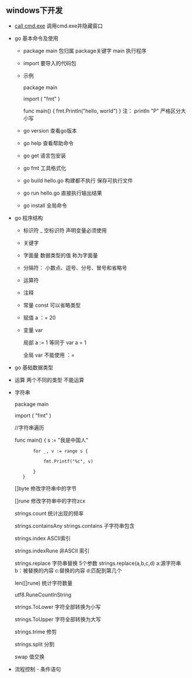 ## windows下开发
- [call cmd.exe](call_cmd.md) 调用cmd.exe并隐藏窗口

- go 基本命令及使用
   - package main 包归属 package关键字 main 执行程序
   - import 要导入的代码包
   - 示例  
        
        package main
        
        import (
        	"fmt"
        )
        
        func main() {
        	fmt.Println("hello, world")
        }
        注： println "P" 严格区分大小写
   - go version 查看go版本
   - go help 查看帮助命令
   - go get 语言包安装 
   - go fmt 工具格式化 
   - go build hello.go 构建都不执行 保存可执行文件
   - go run hello.go 直接执行输出结果
   - go install 全局命令
 - go 程序结构
   - 标识符   _ 空标识符   声明变量必须使用 
   - 关键字
   - 字面量
        数据类型的值 称为字面量
   - 分隔符：
        小数点、逗号、分号、冒号和省略号
   - 运算符
   - 注释
   - 常量
        const 可以省略类型
   - 赋值
        a ：= 20 
   - 变量
        var 
        
        局部 a := 1 等同于 var a = 1
        
        全局 var  不能使用 ：= 
  - go 基础数据类型
   - 运算
        两个不同的类型 不能运算
   - 字符串
   
        package main
           
        import (
         "fmt"
        )
        
        //字符串遍历  
         
        func main() {
        		s := "我是中国人"
        		
        		for _, v := range s {
        		
        			fmt.Printf("%c", v)
        			
        		}
        	}
        	
        []byte  修改字符串中的字节
        
        []rune  修改字符串中的字符zcx
        
        strings.count  统计出现的频率
        
        strings.containsAny  strings.contains  子字符串包含
        
        strings.index  ASCII索引
        
        strings.indexRune  非ASCII 索引
        
        strings.replace  字符串替换 5个参数 strings.replace(a,b,c,d) a:源字符串 b：被替换的内容 c:替换的内容 d:匹配到第几个
        
        len([]rune) 统计字符数量
        
        utf8.RuneCountInString  
        
        strings.ToLower 字符全部转换为小写
        
        strings.ToUpper 字符全部转换为大写
        
        strings.trime 修剪 
        
        strings.split 分割
        
        swap 值交换
        
   - 流程控制
    - 条件语句
        
        
